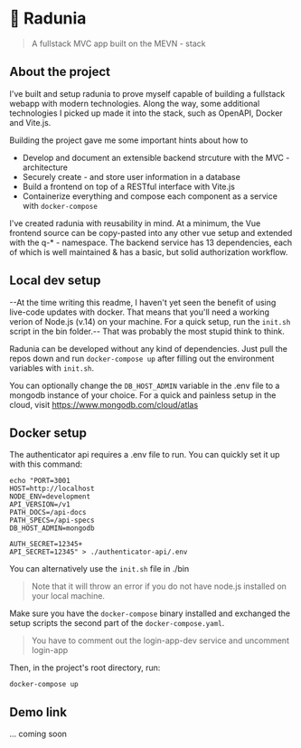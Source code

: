 # 🌇 Radunia

> A fullstack MVC app built on the MEVN - stack

## About the project

I've built and setup radunia to prove myself capable of building a fullstack webapp with modern technologies. Along the way, some additional technologies I picked up made it into the stack, such as OpenAPI, Docker and Vite.js.

Building the project gave me some important hints about how to

- Develop and document an extensible backend strcuture with the MVC - architecture
- Securely create - and store user information in a database
- Build a frontend on top of a RESTful interface with Vite.js
- Containerize everything and compose each component as a service with `docker-compose`

I've created radunia with reusability in mind. At a minimum, the Vue frontend source can be copy-pasted into any other vue setup and extended with the q-* - namespace. The backend service has 13 dependencies, each of which is well maintained & has a basic, but solid authorization workflow.

## Local dev setup

--At the time writing this readme, I haven't yet seen the benefit of using live-code updates with docker. That means that you'll need a working verion of Node.js (v.14) on your machine. For a quick setup, run the `init.sh` script in the bin folder.-- That was probably the most stupid think to think.

Radunia can be developed without any kind of dependencies. Just pull the repos down and run `docker-compose up` after filling out the environment variables with `init.sh`.

You can optionally change the `DB_HOST_ADMIN` variable in the .env file to a mongodb instance of your choice. For a quick and painless setup in the cloud, visit https://www.mongodb.com/cloud/atlas

## Docker setup

The authenticator api requires a .env file to run. You can quickly set it up with this command:

```
echo "PORT=3001
HOST=http://localhost
NODE_ENV=development
API_VERSION=/v1
PATH_DOCS=/api-docs
PATH_SPECS=/api-specs
DB_HOST_ADMIN=mongodb

AUTH_SECRET=12345+
API_SECRET=12345" > ./authenticator-api/.env
```

You can alternatively use the `init.sh` file in ./bin

> Note that it will throw an error if you do not have node.js installed on your local machine.

Make sure you have the `docker-compose` binary installed and exchanged the setup scripts the second part of the `docker-compose.yaml`.

> You have to comment out the login-app-dev service and uncomment login-app

Then, in the project's root directory, run:

```shell
docker-compose up
```

## Demo link

... coming soon
